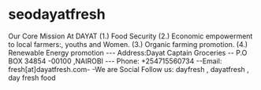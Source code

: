 # seodayatfresh
Our Core Mission At DAYAT (1.) Food Security (2.) Economic empowerment to local farmers:, youths and Women. (3.) Organic farming promotion. (4.) Renewable Energy promotion --- Address:Dayat Captain Groceries -- P.O BOX 34854 -00100 ,NAIROBI --- Phone: +254715560734  --Email: fresh[at]dayatfresh.com- -We are Social Follow us:       dayfresh , dayatfresh , day fresh food
